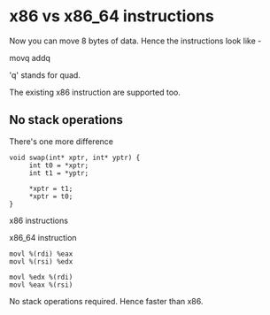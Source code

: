 # x86 vs x86_64 instructions

Now you can move 8 bytes of data. Hence the instructions look like -

movq
addq

'q' stands for quad.

The existing x86 instruction are supported too.

## No stack operations
There's one more difference

```
void swap(int* xptr, int* yptr) {
     int t0 = *xptr;
     int t1 = *yptr;

     *xptr = t1;
     *xptr = t0;
}
```

x86 instructions

x86_64 instruction
```
movl %(rdi) %eax
movl %(rsi) %edx

movl %edx %(rdi)
movl %eax %(rsi)
```

No stack operations required. Hence faster than x86.